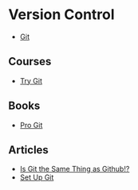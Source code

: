 Version Control
==============================

* [Git](http://git-scm.com/)



Courses
------------------------------

* [Try Git](https://www.codeschool.com/courses/try-git)



Books
------------------------------

* [Pro Git](http://git-scm.com/book)



Articles
------------------------------

* [Is Git the Same Thing as Github!?](http://www.jahya.net/blog/?2013-05-git-vs-github)
* [Set Up Git](https://help.github.com/articles/set-up-git/)
